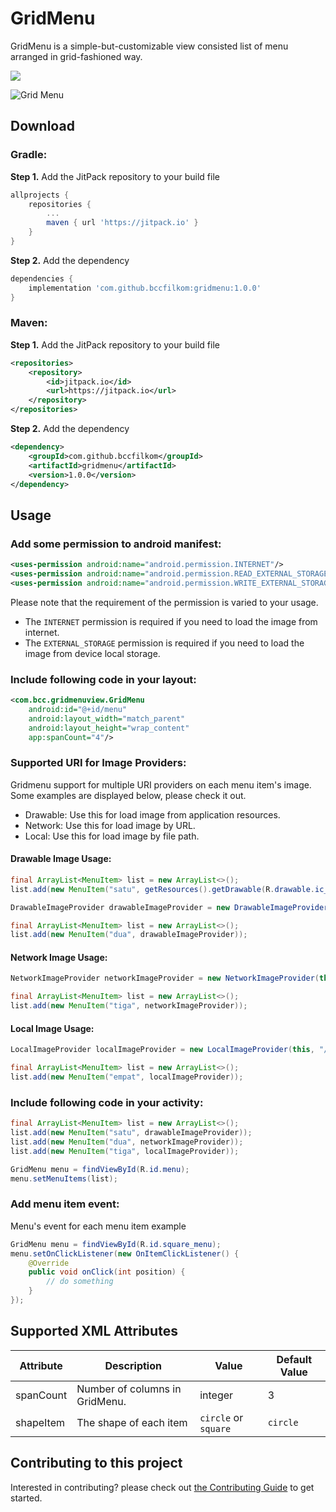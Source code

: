 # GridMenu

GridMenu is a simple-but-customizable view consisted list of menu arranged in grid-fashioned way.

[![](https://jitpack.io/v/bccfilkom/gridmenu.svg)](https://jitpack.io/#bccfilkom/gridmenu)

<img src="sample.png" title="Grid Menu"/>

## Download

### Gradle:
**Step 1.** Add the JitPack repository to your build file
```gradle
allprojects {
	repositories {
		...
		maven { url 'https://jitpack.io' }
	}
}
```

**Step 2.** Add the dependency
```gradle
dependencies {
    implementation 'com.github.bccfilkom:gridmenu:1.0.0'
}
```

### Maven:
**Step 1.** Add the JitPack repository to your build file
```xml
<repositories>
    <repository>
        <id>jitpack.io</id>
        <url>https://jitpack.io</url>
    </repository>
</repositories>
```

**Step 2.** Add the dependency
```xml
<dependency>
    <groupId>com.github.bccfilkom</groupId>
    <artifactId>gridmenu</artifactId>
    <version>1.0.0</version>
</dependency>
```

## Usage

### Add some permission to android manifest:

```xml
<uses-permission android:name="android.permission.INTERNET"/>
<uses-permission android:name="android.permission.READ_EXTERNAL_STORAGE" />
<uses-permission android:name="android.permission.WRITE_EXTERNAL_STORAGE" />
```

Please note that the requirement of the permission is varied to your usage.

- The `INTERNET` permission is required if you need to load the image from internet.
- The `EXTERNAL_STORAGE` permission is required if you need to load the image from device local storage.

### Include following code in your layout:
```xml
<com.bcc.gridmenuview.GridMenu
    android:id="@+id/menu"
    android:layout_width="match_parent"
    android:layout_height="wrap_content"
    app:spanCount="4"/>
```

### Supported URI for Image Providers:

Gridmenu support for multiple URI providers on each menu item's image. Some examples are displayed below, please check it out.

- Drawable: Use this for load image from application resources.
- Network: Use this for load image by URL.
- Local: Use this for load image by file path.

#### Drawable Image Usage:

```java
final ArrayList<MenuItem> list = new ArrayList<>();
list.add(new MenuItem("satu", getResources().getDrawable(R.drawable.ic_launcher_background)));
```

```java
DrawableImageProvider drawableImageProvider = new DrawableImageProvider(getResources().getDrawable(R.drawable.ic_launcher_background));

final ArrayList<MenuItem> list = new ArrayList<>();
list.add(new MenuItem("dua", drawableImageProvider));
```

#### Network Image Usage:

```java
NetworkImageProvider networkImageProvider = new NetworkImageProvider(this, "https://bccfilkom.gridmenu.org/test.jpg");

final ArrayList<MenuItem> list = new ArrayList<>();
list.add(new MenuItem("tiga", networkImageProvider));
```

#### Local Image Usage:

```java
LocalImageProvider localImageProvider = new LocalImageProvider(this, "/storage/emulated/0/DCIM/Camera/gridmenu.jpg");

final ArrayList<MenuItem> list = new ArrayList<>();
list.add(new MenuItem("empat", localImageProvider));
```

### Include following code in your activity:

```java
final ArrayList<MenuItem> list = new ArrayList<>();
list.add(new MenuItem("satu", drawableImageProvider));
list.add(new MenuItem("dua", networkImageProvider));
list.add(new MenuItem("tiga", localImageProvider));

GridMenu menu = findViewById(R.id.menu);
menu.setMenuItems(list);
```

### Add menu item event:

Menu's event for each menu item example

```java
GridMenu menu = findViewById(R.id.square_menu);
menu.setOnClickListener(new OnItemClickListener() {
    @Override
    public void onClick(int position) {
        // do something
    }
});
```

## Supported XML Attributes

| Attribute  | Description                   | Value                | Default Value |
| -----------|-------------------------------|----------------------|---------------|
| spanCount  | Number of columns in GridMenu.| integer              | 3             |
| shapeItem  | The shape of each item        | `circle` or `square` | `circle`      |

## Contributing to this project

Interested in contributing? please check out [the Contributing Guide](CONTRIBUTING.md) to get started.
